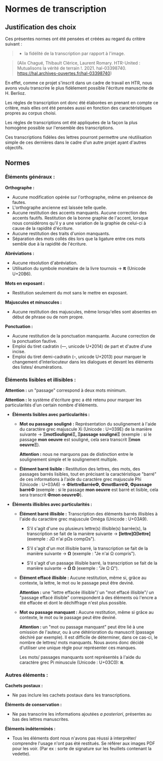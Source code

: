 # Normes de transcription

## Justification des choix

Ces présentes normes ont été pensées et créées au regard du critère suivant : 

> - la fidélité de la transcription par rapport à l'image.

> (Alix Chagué, Thibault Clérice, Laurent Romary. HTR-United : Mutualisons la vérité de terrain !. 2021. hal-03398740. https://hal.archives-ouvertes.fr/hal-03398740)

En effet, comme ce projet s'inscrit dans un cadre de travail en HTR, nous avons voulu transcrire le plus fidèlement possible l'écriture manuscrite de H. Berlioz. 

Les règles de transcription ont donc été élaborées en prenant en compte ce critère, mais elles ont été pensées aussi en fonction des caractéristiques propres au corpus choisi. 

Les règles de transcriptions ont été appliquées de la façon la plus homogène possible sur l'ensemble des transcriptions.

Ces transcriptions fidèles des lettres pourront permettre une réutilisation simple de ces dernières dans le cadre d'un autre projet ayant d'autres objectifs. 

## Normes

### Éléments généraux : 

**Orthographe :**
- Aucune modification opérée sur l'orthographe, même en présence de fautes.
- L'orthographe ancienne est laissée telle quelle. 
- Aucune restitution des accents manquants. Aucune correction des accents fautifs. Restitution de la bonne graphie de l'accent, lorsque nous considérons qu'il y a une variation de la graphie de celui-ci à cause de la rapidité d'écriture.   
- Aucune restitution des traits d'union manquants.
- Séparation des mots collés dès lors que la ligature entre ces mots semble due à la rapidité de l'écriture.

**Abréviations :**
- Aucune résolution d'abréviation.
- Utilisation du symbole monétaire de la livre tournois → **₶** (Unicode U+20B6).

**Mots en exposant :**
- Restitution seulement du mot sans le mettre en exposant.

**Majuscules et minuscules :**
-  Aucune restitution des majuscules, même lorsqu'elles sont absentes en début de phrase ou de nom propre.

**Ponctuation :**
- Aucune restitution de la ponctuation manquante. Aucune correction de la ponctuation fautive. 
- Emploi du tiret cadratin (—, unicode U+2014) de part et d'autre d'une incise. 
- Emploi du tiret demi-cadratin (–, unicode U+2013) pour marquer le changement d’interlocuteur dans les dialogues et devant les éléments des listes/ énumérations.

### Éléments lisibles et illisibles : 

**Attention :** un "passage" correspond à deux mots minimum. 

**Attention :** le système d'écriture grec a été retenu pour marquer les particularités d'un certain nombre d'éléments. 

* **Éléments lisibles avec particularités :**

  * **Mot ou passage souligné :** Représentation du soulignement à l'aide du caractère grec majuscule Xi (Unicode : U+039E) de la manière suivante → **ΞmotSoulignéΞ, Ξpassage soulignéΞ** (exemple : si le passage **mon oeuvre** est souligné, cela sera transcrit **Ξmon oeuvreΞ**). 
  
    **Attention :** nous ne marquons pas de distinction entre le soulignement simple et le soulignement multiple.

  * **Élément barré lisible :** Restitution des lettres, des mots, des passages barrés lisibles, tout en précisant la caractéristique "barré" de ces informations à l'aide du caractère grec majuscule Phi (Unicode : U+03A6) → **ΦlettreBarréeΦ, ΦmotBarréΦ, Φpassage barréΦ** (exemple : si le passage **mon oeuvre** est barré et lisible, cela sera transcrit **Φmon oeuvreΦ**).   


* **Éléments illisibles avec particularités :** 

  * **Élément barré illisible :** Transcription des éléments barrés illisibles à l'aide du caractère grec majuscule Oméga (Unicode : U+03A9). 

    * S'il s'agit d'une ou plusieurs lettre(s) illisible(s) barrée(s), la transcription se fait de la manière suivante → **[lettre]Ω[lettre]**(exemple : JΩ n'ai pΩs compΩs").

    * S'il s'agit d'un mot illisible barré, la transcription se fait de la manière suivante → **Ω** (exemple : "Je n'ai Ω compris").

    * S'il s'agit d'un passage illisible barré, la transcription se fait de la manière suivante → **Ω Ω** (exemple : "Je Ω Ω").

  * **Élément effacé illisible :** Aucune restitution, même si, grâce au contexte, la lettre, le mot ou le passage peut être deviné. 

    **Attention :** une "lettre effacée illisible"/ un "mot effacé illisible"/ un "passage effacé illisible" correspondent à des éléments où l'encre a été effacée et dont le déchiffrage n'est plus possible. 

  * **Mot ou passage manquant :** Aucune restitution, même si grâce au contexte, le mot ou le passage peut être deviné. 

    **Attention :** un "mot ou passage manquant" peut être lié à une omission de l'auteur, ou à une détérioration du manuscrit (passage déchiré par exemple). Il est difficile de déterminer, dans ce cas-ci, le nombre de lettres/ mots manquants. Nous avons donc décidé d'utiliser une unique règle pour représenter ces manques.

    Les mots/ passages manquants sont représentés à l'aide du caractère grec Pi minuscule (Unicode : U+03C0): **π**.



### Autres éléments :

**Cachets postaux :**  
- Ne pas inclure les cachets postaux dans les transcriptions. 

**Éléments de conservation :**
- Ne pas transcrire les informations ajoutées *a posteriori*, présentes au bas des lettres manuscrites.

**Éléments indéterminés :**
- Tous les éléments dont nous n'avons pas réussi à interpréter/ comprendre l'usage n'ont pas été restitués. Se référer aux images PDF pour les voir. 
(Par ex : sorte de signature sur les feuillets contenant la vedette). 
